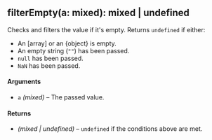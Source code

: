 ## filterEmpty(a: mixed): mixed | undefined

Checks and filters the value if it's empty. Returns `undefined` if either:

* An [array] or an {object} is empty.
* An empty string (`""`) has been passed.
* `null` has been passed.
* `NaN` has been passed.

#### Arguments

* `a` *(mixed)* – The passed value.

#### Returns

* *(mixed | undefined)* – `undefined` if the conditions above are met.
